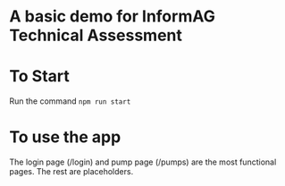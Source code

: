 # A basic demo for InformAG Technical Assessment

# To Start
Run the command `npm run start`

# To use the app
The login page (/login) and pump page (/pumps) are the most functional pages. The rest are placeholders.

